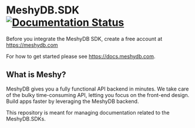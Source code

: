 # MeshyDB.SDK [![Documentation Status](https://readthedocs.org/projects/meshydbsdk/badge/?version=latest)](https://docs.meshydb.com/en/latest/?badge=latest)

Before you integrate the MeshyDB SDK, create a free account at https://meshydb.com

For how to get started please see https://docs.meshydb.com.


## What is Meshy? 
MeshyDB gives you a fully functional API backend in minutes. We take care of the bulky time-consuming API, letting you focus on the front-end 
design. Build apps faster by leveraging the MeshyDB backend.

This repository is meant for managing documentation related to the MeshyDB.SDKs.
